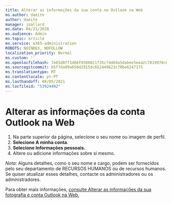 ```yaml
---
title: Alterar as informações da sua conta no Outlook na Web
ms.author: daeite
author: daeite
manager: joallard
ms.date: 04/21/2020
ms.audience: Admin
ms.topic: article
ms.service: o365-administration
ROBOTS: NOINDEX, NOFOLLOW
localization_priority: Normal
ms.custom: ''
ms.openlocfilehash: 7e65d8ff1d86f0500821f35c74404a5dabee5eea2c7819978c6742355ba13000
ms.sourcegitcommit: b5f7da89a650d2915dc652449623c78be6247175
ms.translationtype: MT
ms.contentlocale: pt-PT
ms.lasthandoff: 08/05/2021
ms.locfileid: "53924492"
---
```

# <a name="change-account-information-in-outlook-on-the-web"></a>Alterar as informações da conta Outlook na Web

1. Na parte superior da página, selecione o seu nome ou imagem de perfil.
1. **Selecione A minha conta**.
1. **Selecione Informações pessoais.**
1. Altere ou adicione informações sobre si mesmo.

*Nota:* Alguns detalhes, como o seu nome e cargo, podem ser fornecidos pelo seu departamento de RECURSOS HUMANOS ou de recursos humanos. Se quiser atualizar esses detalhes, contacte os administradores ou os administradores.

Para obter mais informações, [consulte Alterar as informações da sua fotografia e conta Outlook na Web.](https://support.office.com/article/b2dbb289-851d-4bed-93c3-3e136f5659ec)